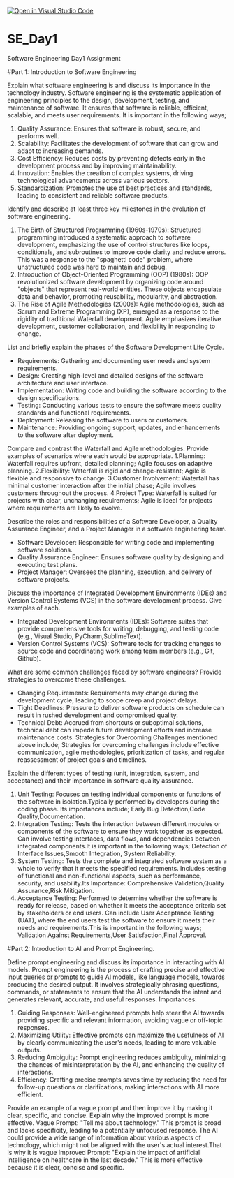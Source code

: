 [![Open in Visual Studio Code](https://classroom.github.com/assets/open-in-vscode-2e0aaae1b6195c2367325f4f02e2d04e9abb55f0b24a779b69b11b9e10269abc.svg)](https://classroom.github.com/online_ide?assignment_repo_id=15573802&assignment_repo_type=AssignmentRepo)
# SE_Day1
Software Engineering Day1 Assignment

#Part 1: Introduction to Software Engineering

Explain what software engineering is and discuss its importance in the technology industry.
Software engineering is the systematic application of engineering principles to the design, development, testing, and maintenance of software. It ensures that software is reliable, efficient, scalable, and meets user requirements. It is important in the following ways;
1. Quality Assurance: Ensures that software is robust, secure, and performs well.
2. Scalability: Facilitates the development of software that can grow and adapt to increasing demands.
3. Cost Efficiency: Reduces costs by preventing defects early in the development process and by improving maintainability.
4. Innovation: Enables the creation of complex systems, driving technological advancements across various sectors.
5. Standardization: Promotes the use of best practices and standards, leading to consistent and reliable software products.
   
Identify and describe at least three key milestones in the evolution of software engineering.
1. The Birth of Structured Programming (1960s-1970s): Structured programming introduced a systematic approach to software development, emphasizing the use of control structures like loops, conditionals, and subroutines to improve code clarity and reduce errors. This was a response to the "spaghetti code" problem, where unstructured code was hard to maintain and debug.
2. Introduction of Object-Oriented Programming (OOP) (1980s): OOP revolutionized software development by organizing code around "objects" that represent real-world entities. These objects encapsulate data and behavior, promoting reusability, modularity, and abstraction.
3. The Rise of Agile Methodologies (2000s): Agile methodologies, such as Scrum and Extreme Programming (XP), emerged as a response to the rigidity of traditional Waterfall development. Agile emphasizes iterative development, customer collaboration, and flexibility in responding to change.

List and briefly explain the phases of the Software Development Life Cycle.
  - Requirements: Gathering and documenting user needs and system requirements.
  - Design: Creating high-level and detailed designs of the software architecture and user interface.
  - Implementation: Writing code and building the software according to the design specifications.
  - Testing: Conducting various tests to ensure the software meets quality standards and functional requirements.
  - Deployment: Releasing the software to users or customers.
  - Maintenance: Providing ongoing support, updates, and enhancements to the software after deployment.
   
Compare and contrast the Waterfall and Agile methodologies. Provide examples of scenarios where each would be appropriate.
1.Planning: Waterfall requires upfront, detailed planning; Agile focuses on adaptive planning.
2.Flexibility: Waterfall is rigid and change-resistant; Agile is flexible and responsive to change.
3.Customer Involvement: Waterfall has minimal customer interaction after the initial phase; Agile involves customers throughout the process.
4.Project Type: Waterfall is suited for projects with clear, unchanging requirements; Agile is ideal for projects where requirements are likely to evolve.

Describe the roles and responsibilities of a Software Developer, a Quality Assurance Engineer, and a Project Manager in a software engineering team.
  - Software Developer: Responsible for writing code and implementing software solutions.
  - Quality Assurance Engineer: Ensures software quality by designing and executing test plans.
  - Project Manager: Oversees the planning, execution, and delivery of software projects.

Discuss the importance of Integrated Development Environments (IDEs) and Version Control Systems (VCS) in the software development process. Give examples of each.
 - Integrated Development Environments (IDEs): Software suites that provide comprehensive tools for writing, debugging, and testing code (e.g., Visual Studio, PyCharm,SublimeText).
 - Version Control Systems (VCS): Software tools for tracking changes to source code and coordinating work among team members (e.g., Git, Github).

What are some common challenges faced by software engineers? Provide strategies to overcome these challenges.
  - Changing Requirements: Requirements may change during the development cycle, leading to scope creep and project delays.
  - Tight Deadlines: Pressure to deliver software products on schedule can result in rushed development and compromised quality.
  - Technical Debt: Accrued from shortcuts or suboptimal solutions, technical debt can impede future development efforts and increase maintenance costs.
Strategies for Overcoming Challenges mentioned above include; Strategies for overcoming challenges include effective communication, agile methodologies, prioritization of tasks, and regular reassessment of project goals and timelines.

Explain the different types of testing (unit, integration, system, and acceptance) and their importance in software quality assurance.
 1. Unit Testing: Focuses on testing individual components or functions of the software in isolation.Typically performed by developers during the coding phase. Its importances include;
 Early Bug Detection,Code Quality,Documentation.
2. Integration Testing: Tests the interaction between different modules or components of the software to ensure they work together as expected.
Can involve testing interfaces, data flows, and dependencies between integrated components.It is important in the following ways; Detection of Interface Issues,Smooth Integration,
System Reliability.
3. System Testing: Tests the complete and integrated software system as a whole to verify that it meets the specified requirements.
Includes testing of functional and non-functional aspects, such as performance, security, and usability.Its Importance:
Comprehensive Validation,Quality Assurance,Risk Mitigation.
4. Acceptance Testing: Performed to determine whether the software is ready for release, based on whether it meets the acceptance criteria set by stakeholders or end users.
Can include User Acceptance Testing (UAT), where the end users test the software to ensure it meets their needs and requirements.This is important in the following ways;
Validation Against Requirements,User Satisfaction,Final Approval.

#Part 2: Introduction to AI and Prompt Engineering.

Define prompt engineering and discuss its importance in interacting with AI models.
Prompt engineering is the process of crafting precise and effective input queries or prompts to guide AI models, like language models, towards producing the desired output. It involves strategically phrasing questions, commands, or statements to ensure that the AI understands the intent and generates relevant, accurate, and useful responses.
Importances:
1. Guiding Responses: Well-engineered prompts help steer the AI towards providing specific and relevant information, avoiding vague or off-topic responses.
2. Maximizing Utility: Effective prompts can maximize the usefulness of AI by clearly communicating the user's needs, leading to more valuable outputs.
3. Reducing Ambiguity: Prompt engineering reduces ambiguity, minimizing the chances of misinterpretation by the AI, and enhancing the quality of interactions.
4. Efficiency: Crafting precise prompts saves time by reducing the need for follow-up questions or clarifications, making interactions with AI more efficient.

Provide an example of a vague prompt and then improve it by making it clear, specific, and concise. Explain why the improved prompt is more effective.
Vague Prompt: "Tell me about technology."
This prompt is broad and lacks specificity, leading to a potentially unfocused response. The AI could provide a wide range of information about various aspects of technology, which might not be aligned with the user's actual interest.That is why it is vague
Improved Prompt: "Explain the impact of artificial intelligence on healthcare in the last decade." This is more effective because it is clear, concise and specific.


